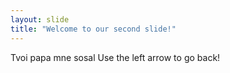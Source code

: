 ```yaml
---
layout: slide
title: "Welcome to our second slide!"
---
```

Tvoi papa mne sosal
Use the left arrow to go back!

